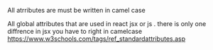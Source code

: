 All atrributes are must be written in camel case

All global attributes that are used in react jsx or js . there is only one diffrence in jsx you have to right in camelcase
https://www.w3schools.com/tags/ref_standardattributes.asp
